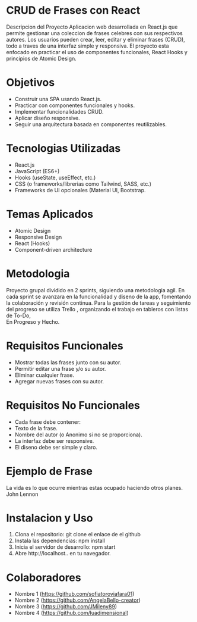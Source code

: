# CRUD de Frases con React

 Descripcion del Proyecto
 Aplicacion web desarrollada en React.js que permite gestionar una coleccion de frases celebres con
 sus respectivos autores. 
 Los usuarios pueden crear, leer, editar y eliminar frases (CRUD), todo a traves de una interfaz
 simple y responsiva. 
 El proyecto esta enfocado en practicar el uso de componentes funcionales, React Hooks y
 principios de Atomic Design.

# Objetivos
- Construir una SPA usando React.js.
- Practicar con componentes funcionales y hooks.
- Implementar funcionalidades CRUD.
- Aplicar diseño responsive.
- Seguir una arquitectura basada en componentes reutilizables.
  
# Tecnologias Utilizadas
- React.js
- JavaScript (ES6+)
- Hooks (useState, useEffect, etc.)
- CSS (o frameworks/librerias como Tailwind, SASS, etc.)
- Frameworks de UI opcionales (Material UI, Bootstrap.

# Temas Aplicados
- Atomic Design
- Responsive Design
- React (Hooks)
- Component-driven architecture

# Metodologia
 Proyecto grupal dividido en 2 sprints, siguiendo una metodologia agil. En cada sprint se avanzara
 en la funcionalidad y diseno de la app, fomentando la colaboración y revisión continua.
 Para la gestión de tareas y seguimiento del progreso se utiliza Trello , organizando el trabajo en tableros con listas de To-Do,    
 En Progreso y Hecho.

 # Requisitos Funcionales
 - Mostrar todas las frases junto con su autor.
 - Permitir editar una frase y/o su autor.
 - Eliminar cualquier frase.
 - Agregar nuevas frases con su autor.

 # Requisitos No Funcionales
 - Cada frase debe contener:
 - Texto de la frase.
 - Nombre del autor (o Anonimo si no se proporciona).
 - La interfaz debe ser responsive.
 - El diseno debe ser simple y claro.

 # Ejemplo de Frase
 La vida es lo que ocurre mientras estas ocupado haciendo otros planes.
 John Lennon

 # Instalacion y Uso
 1. Clona el repositorio:
   git clone el enlace de el github
 2. Instala las dependencias:
   npm install
 3. Inicia el servidor de desarrollo:
   npm start
 4. Abre http://localhost.. en tu navegador.

# Colaboradores
- Nombre 1 (https://github.com/sofiatoroviafara01)
- Nombre 2 (https://github.com/AngelaBello-creator)
- Nombre 3 (https://github.com/JMileny89)
- Nombre 4 (https://github.com/luadimensional)

 
